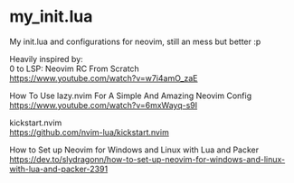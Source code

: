# my_init.lua

My init.lua and configurations for neovim, still an mess but better :p

Heavily inspired by:  
0 to LSP: Neovim RC From Scratch  
https://www.youtube.com/watch?v=w7i4amO_zaE

How To Use lazy.nvim For A Simple And Amazing Neovim Config  
https://www.youtube.com/watch?v=6mxWayq-s9I

kickstart.nvim  
https://github.com/nvim-lua/kickstart.nvim

How to Set up Neovim for Windows and Linux with Lua and Packer  
https://dev.to/slydragonn/how-to-set-up-neovim-for-windows-and-linux-with-lua-and-packer-2391
